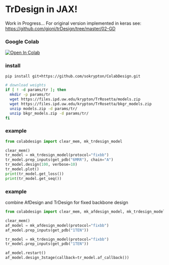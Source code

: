 # TrDesign in JAX!
Work in Progress...
For original version implemented in keras see: https://github.com/gjoni/trDesign/tree/master/02-GD

### Google Colab
<a href="https://colab.research.google.com/github/sokrypton/ColabDesign/blob/main/af/design.ipynb">
  <img src="https://colab.research.google.com/assets/colab-badge.svg" alt="Open In Colab"/>
</a>

### install
```bash
pip install git+https://github.com/sokrypton/ColabDesign.git

# download weights
if [ ! -d params/tr ]; then
  mkdir -p params/tr
  wget https://files.ipd.uw.edu/krypton/TrRosetta/models.zip
  wget https://files.ipd.uw.edu/krypton/TrRosetta/bkgr_models.zip
  unzip models.zip -d params/tr/
  unzip bkgr_models.zip -d params/tr/
fi
```

### example
```python
from colabdesign import clear_mem, mk_trdesign_model

clear_mem()
tr_model = mk_trdesign_model(protocol="fixbb")
tr_model.prep_inputs(get_pdb("6MRR"), chain="A")
tr_model.design(100, verbose=10)
tr_model.plot()
print(tr_model.get_loss())
print(tr_model.get_seq())
```
### example
combine AfDesign and TrDesign for fixed backbone design 
```python
from colabdesign import clear_mem, mk_afdesign_model, mk_trdesign_model

clear_mem()
af_model = mk_afdesign_model(protocol="fixbb")
af_model.prep_inputs(get_pdb("1TEN"))

tr_model = mk_trdesign_model(protocol="fixbb")
tr_model.prep_inputs(get_pdb("1TEN"))

af_model.restart()
af_model.design_3stage(callback=tr_model.af_callback())
```

